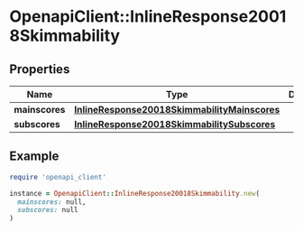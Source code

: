 # OpenapiClient::InlineResponse20018Skimmability

## Properties

| Name | Type | Description | Notes |
| ---- | ---- | ----------- | ----- |
| **mainscores** | [**InlineResponse20018SkimmabilityMainscores**](InlineResponse20018SkimmabilityMainscores.md) |  | [optional] |
| **subscores** | [**InlineResponse20018SkimmabilitySubscores**](InlineResponse20018SkimmabilitySubscores.md) |  | [optional] |

## Example

```ruby
require 'openapi_client'

instance = OpenapiClient::InlineResponse20018Skimmability.new(
  mainscores: null,
  subscores: null
)
```

